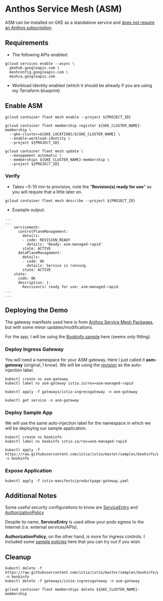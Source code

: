# Anthos Service Mesh (ASM)
ASM can be installed on GKE as a standalone service and [does not require an Anthos subscription](https://cloud.google.com/service-mesh/docs/unified-install/anthos-service-mesh-prerequisites#licensing).

## Requirements
- The following APIs enabled:
```console
gcloud services enable --async \
  gkehub.googleapis.com \
  meshconfig.googleapis.com \
  meshca.googleapis.com
```
- Workload Identity enabled (which it should be already if you are using my Terraform blueprint)


## Enable ASM
```console
gcloud container fleet mesh enable --project ${PROJECT_ID}
```

```console
gcloud container fleet membership register ${GKE_CLUSTER_NAME}-membership \
  --gke-cluster=${GKE_LOCATION}/${GKE_CLUSTER_NAME} \
  --enable-workload-identity \
  --project ${PROJECT_ID}
```

```console
gcloud container fleet mesh update \
  --management automatic \
  --memberships ${GKE_CLUSTER_NAME}-membership \
  --project ${PROJECT_ID}
```

### Verify
- Takes ~5-10 min to provision, note the "**Revision(s) ready for use**" as you will require that a little later on.
```console
gcloud container fleet mesh describe --project ${PROJECT_ID}
```

- Example output:
```
...
...
    servicemesh:
      controlPlaneManagement:
        details:
        - code: REVISION_READY
          details: 'Ready: asm-managed-rapid'
        state: ACTIVE
      dataPlaneManagement:
        details:
        - code: OK
          details: Service is running.
        state: ACTIVE
    state:
      code: OK
      description: |-
        Revision(s) ready for use: asm-managed-rapid.
...
...
```


## Deploying the Demo
The gateway manifests used here is from [Anthos Service Mesh Packages](https://github.com/GoogleCloudPlatform/anthos-service-mesh-packages/tree/main/samples), but with some minor updates/modifications.

For the app, I will be using the [Bookinfo sample](https://github.com/istio/istio/tree/master/samples/bookinfo) here (seems only fitting).

### Deploy Ingress Gateway
You will need a namespace for your ASM gateway.  Here I just called it **asm-gateway** (original, I know).  We will be using the [revision](https://cloud.google.com/service-mesh/docs/revisions-overview#what_is_a_revision) as the auto-injection label.

```console
kubectl create ns asm-gateway
kubectl label ns asm-gateway istio.io/rev=asm-managed-rapid

kubectl apply -f gateways/istio-ingressgateway -n asm-gateway
```

```console
kubectl get service -n asm-gateway
```

### Deploy Sample App
We will use the same auto-injection label for the namespace in which we will be deploying our sample application.

```console
kubectl create ns bookinfo
kubectl label ns bookinfo istio.io/rev=asm-managed-rapid

kubectl apply -f https://raw.githubusercontent.com/istio/istio/master/samples/bookinfo/platform/kube/bookinfo.yaml -n bookinfo
```

### Expose Application 
```console
kubectl apply -f istio-manifests/productpage-gateway.yaml
```


## Additional Notes
Some useful security configurations to know are [ServiceEntry](https://istio.io/latest/docs/reference/config/networking/service-entry/) and [AuthorizationPolicy](https://istio.io/latest/docs/reference/config/security/authorization-policy/)

Despite its name, **ServiceEntry** is used *allow* your pods egress to the Internet (i.e. external services/APIs). 

**AuthorizationPolicy**, on the other hand, is more for ingress controls.  I included some [sample policies](./istio-manifests/authorization-policies) here that you can try out if you wish.


## Cleanup
```console
kubectl delete -f https://raw.githubusercontent.com/istio/istio/master/samples/bookinfo/platform/kube/bookinfo.yaml -n bookinfo
kubectl delete -f gateways/istio-ingressgateway -n asm-gateway

gcloud container fleet memberships delete ${GKE_CLUSTER_NAME}-membership
```
